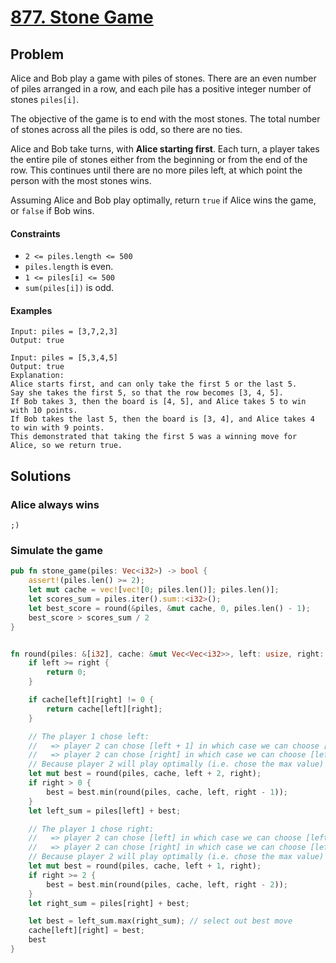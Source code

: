 # [877. Stone Game](https://leetcode.com/problems/stone-game/)

## Problem

Alice and Bob play a game with piles of stones. There are an even number of
piles arranged in a row, and each pile has a positive integer number of stones
`piles[i]`.

The objective of the game is to end with the most stones. The total number of
stones across all the piles is odd, so there are no ties.

Alice and Bob take turns, with **Alice starting first**. Each turn, a player
takes the entire pile of stones either from the beginning or from the end of the
row. This continues until there are no more piles left, at which point the
person with the most stones wins.

Assuming Alice and Bob play optimally, return `true` if Alice wins the game, or
`false` if Bob wins.

#### Constraints

* `2 <= piles.length <= 500`
* `piles.length` is even.
* `1 <= piles[i] <= 500`
* `sum(piles[i])` is odd.

#### Examples

```text
Input: piles = [3,7,2,3]
Output: true
```

```text
Input: piles = [5,3,4,5]
Output: true
Explanation: 
Alice starts first, and can only take the first 5 or the last 5.
Say she takes the first 5, so that the row becomes [3, 4, 5].
If Bob takes 3, then the board is [4, 5], and Alice takes 5 to win with 10 points.
If Bob takes the last 5, then the board is [3, 4], and Alice takes 4 to win with 9 points.
This demonstrated that taking the first 5 was a winning move for Alice, so we return true.
```

## Solutions

### Alice always wins

```text
;)
```

### Simulate the game

```rust
pub fn stone_game(piles: Vec<i32>) -> bool {
    assert!(piles.len() >= 2);
    let mut cache = vec![vec![0; piles.len()]; piles.len()];
    let scores_sum = piles.iter().sum::<i32>();
    let best_score = round(&piles, &mut cache, 0, piles.len() - 1);
    best_score > scores_sum / 2
}


fn round(piles: &[i32], cache: &mut Vec<Vec<i32>>, left: usize, right: usize) -> i32 {
    if left >= right {
        return 0;
    }

    if cache[left][right] != 0 {
        return cache[left][right];
    }

    // The player 1 chose left:
    //   => player 2 can chose [left + 1] in which case we can choose [left + 2] or [right]
    //   => player 2 can chose [right] in which case we can choose [left] or [right - 1]
    // Because player 2 will play optimally (i.e. chose the max value) we have to choose min() because that's what's left for us
    let mut best = round(piles, cache, left + 2, right);
    if right > 0 {
        best = best.min(round(piles, cache, left, right - 1));
    }
    let left_sum = piles[left] + best;

    // The player 1 chose right:
    //   => player 2 can chose [left] in which case we can choose [left + 1] or [right]
    //   => player 2 can chose [right] in which case we can choose [left] or [right - 2]
    // Because player 2 will play optimally (i.e. chose the max value) we have to choose min() because that's what left for us
    let mut best = round(piles, cache, left + 1, right);
    if right >= 2 {
        best = best.min(round(piles, cache, left, right - 2));
    }
    let right_sum = piles[right] + best;

    let best = left_sum.max(right_sum); // select out best move
    cache[left][right] = best;
    best
}
```